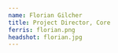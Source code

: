 ```yaml
---
name: Florian Gilcher
title: Project Director, Core
ferris: florian.png
headshot: florian.jpg
---
```

